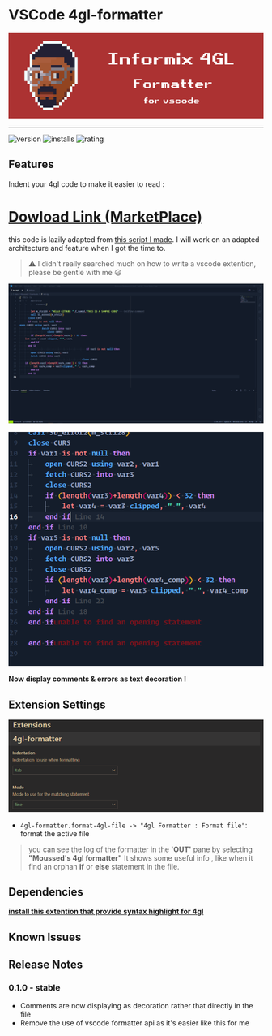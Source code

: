 # VSCode 4gl-formatter

![banner](https://raw.githubusercontent.com/Di-KaZ/vscode-4gl-formatter/main/img/ifx-4gl-formatter.png)

-----
![version](https://vsmarketplacebadge.apphb.com/version/GEETMOUSSED.4gl-formatter.svg
)    ![installs](https://vsmarketplacebadge.apphb.com/installs/GEETMOUSSED.4gl-formatter.svg) ![rating](https://vsmarketplacebadge.apphb.com/rating-short/GEETMOUSSED.4gl-formatter.svg)

## Features
Indent your 4gl code to make it easier to read :

# [Dowload Link (MarketPlace)](https://marketplace.visualstudio.com/items?itemName=GEETMOUSSED.4gl-formatter)
this code is lazily adapted from [this script I made](https://github.com/Di-KaZ/informix-4gl-formatter).
I will work on an adapted architecture and feature when I got the time to.

> ⚠ I didn't really searched much on how to write a vscode extention, please be gentle with me 😃

![preview](https://raw.githubusercontent.com/Di-KaZ/vscode-4gl-formatter/main/img/preview.gif)

![comments](https://raw.githubusercontent.com/Di-KaZ/vscode-4gl-formatter/main/img/comment_preview.PNG)

**Now display comments & errors as text decoration !**

## Extension Settings
![settings](https://raw.githubusercontent.com/Di-KaZ/vscode-4gl-formatter/main/img/preview_settings.PNG)

* `4gl-formatter.format-4gl-file -> "4gl Formatter : Format file"`:  format the active file

> you can see the log of the formatter in the **'OUT'** pane by selecting **"Moussed's 4gl formatter"**
 It shows some useful info , like when it find an orphan **if** or **else** statement in the file.

## Dependencies

[**install this extention that provide syntax highlight for 4gl**](https://marketplace.visualstudio.com/items?itemName=eurrutia.ifx-4gl)

## Known Issues


## Release Notes

### 0.1.0 - stable
 - Comments are now displaying as decoration rather that directly in the file
- Remove the use of vscode formatter api as it's easier like this for me

